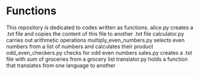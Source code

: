 # Functions
This repository is dedicated to codes written as functions.
alice.py creates a .txt file and copies the content of this file to another .txt file
calculator.py carries out arithmetic operations
multiply_even_numbers.py selects even numbers from a list of numbers and calculates their product
odd_even_checkers.py checks for odd even numbers
sales.py creates a .txt file with sum of groceries from a grocery list
translator.py holds a function that translates from one language to another
